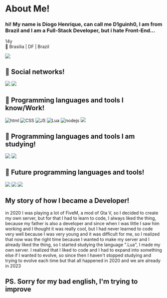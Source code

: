 <h1>About Me!</h1>
<h3>hi! My name is Diogo Henrique, can call me D1guinh0, I am from Brazil and I am a Full-Stack Developer, but i hate Front-End...</h3>
14y
<br>
📍 Brasilia | DF | Brazil
<p align="left"> 
  <img src="https://komarev.com/ghpvc/?username=D1guinh0&label=Contador%20De%20Visitas&color=9400D3&style=for-the-badge" />
</p>
<h2>📱 Social networks!</h2>
<div>
<a href="https://www.instagram.com/diogoh_27/" target="_blank"><img src="https://img.shields.io/badge/-Instagram-9400D3?style=for-the-badge&logo=instagram&logoColor=white" target="_blank"></a> <a href="https://www.linkedin.com/" target="_blank"><img src="https://img.shields.io/badge/LinkedIn-9400D3?style=for-the-badge&logo=linkedin&logoColor=white" target="_blank"></a>
</div>

<h2>🤖 Programming languages and tools I know/Work!</h2>
<div>
<img src="https://img.shields.io/badge/HTML-9400D3?style=for-the-badge&logo=html5&logoColor=white" alt="html"> <img src="https://img.shields.io/badge/CSS-9400D3?&style=for-the-badge&logo=css3&logoColor=white" alt="CSS"> <img src="https://img.shields.io/badge/JavaScript-9400D3?style=for-the-badge&logo=javascript&logoColor=white" alt="JS"> <img src="https://img.shields.io/badge/Lua-9400D3?style=for-the-badge&logo=lua&logoColor=white" alt="Lua"> <img src="https://img.shields.io/badge/node.js-9400D3?style=for-the-badge&logo=node.js&logoColor=white" alt="nodejs"> <img src="https://img.shields.io/badge/Python-9400D3?style=for-the-badge&logo=python&logoColor=white" target="_blank">
</div>

<h2>🧠 Programming languages and tools I am studying!</h2>
<div>
<img src="https://img.shields.io/badge/c%23-9400D3.svg?style=for-the-badge&logo=c-sharp&logoColor=white" target="_blank"> <img src="https://img.shields.io/badge/.NET-9400D3?style=for-the-badge&logo=.net&logoColor=white" target="_blank">
</div>

<h2>👀 Future programming languages and tools!</h2>
<div>
<img src="https://img.shields.io/badge/React-9400D3?style=for-the-badge&logo=react&logoColor=white" target="_blank"> <img src="https://img.shields.io/badge/React_Native-9400D3?style=for-the-badge&logo=react&logoColor=white" target="_blank"> <img src="https://img.shields.io/badge/TypeScript-9400D3?style=for-the-badge&logo=typescript&logoColor=white" target="_blank">
</div>
	
<h2>My story of how I became a Developer!</h2>
in 2020 I was playing a lot of FiveM, a mod of Gta V, so I decided to create my own server, but for that I had to learn to code, I always liked the thing, because my father is also a developer and since when I was little I saw him working and I thought it was really cool, but I had never learned to code very well because I was very young and it was difficult for me, so I realized that now was the right time because I wanted to make my server and I already liked the thing, so I started studying the language ".Lua", I made my own server. I realized that I liked to code and I had to expand into something else if I wanted to evolve, so since then I haven't stopped studying and trying to evolve each time but that all happened in 2020 and we are already in 2023
<br>
<h2>
PS. 
Sorry for my bad english, I'm trying to improve
</h2>
